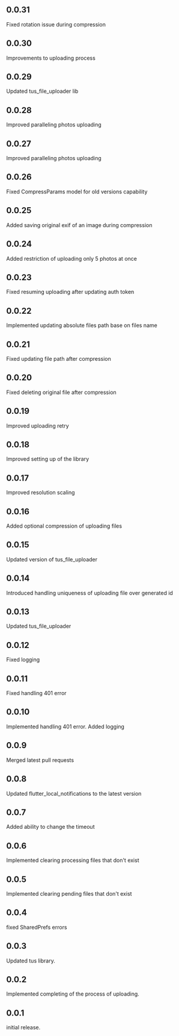 ## 0.0.31

Fixed rotation issue during compression

## 0.0.30

Improvements to uploading process

## 0.0.29

Updated tus_file_uploader lib

## 0.0.28

Improved paralleling photos uploading

## 0.0.27

Improved paralleling photos uploading

## 0.0.26

Fixed CompressParams model for old versions capability

## 0.0.25

Added saving original exif of an image during compression

## 0.0.24

Added restriction of uploading only 5 photos at once

## 0.0.23

Fixed resuming uploading after updating auth token

## 0.0.22

Implemented updating absolute files path base on files name

## 0.0.21

Fixed updating file path after compression

## 0.0.20

Fixed deleting original file after compression

## 0.0.19

Improved uploading retry

## 0.0.18

Improved setting up of the library

## 0.0.17

Improved resolution scaling

## 0.0.16

Added optional compression of uploading files

## 0.0.15

Updated version of tus_file_uploader

## 0.0.14

Introduced handling uniqueness of uploading file over generated id

## 0.0.13

Updated tus_file_uploader

## 0.0.12

Fixed logging

## 0.0.11

Fixed handling 401 error

## 0.0.10

Implemented handling 401 error. Added logging

## 0.0.9

Merged latest pull requests

## 0.0.8

Updated flutter_local_notifications to the latest version

## 0.0.7

Added ability to change the timeout

## 0.0.6

Implemented clearing processing files that don't exist

## 0.0.5

Implemented clearing pending files that don't exist

## 0.0.4

fixed SharedPrefs errors

## 0.0.3

Updated tus library.

## 0.0.2

Implemented completing of the process of uploading.

## 0.0.1

initial release.